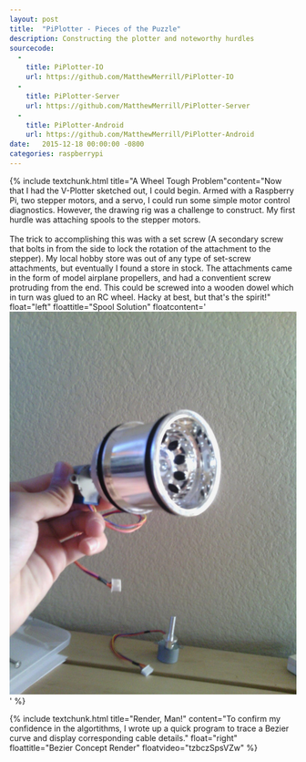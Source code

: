 ```yaml
---
layout: post
title:  "PiPlotter - Pieces of the Puzzle"
description: Constructing the plotter and noteworthy hurdles
sourcecode: 
  -
    title: PiPlotter-IO
    url: https://github.com/MatthewMerrill/PiPlotter-IO
  -
    title: PiPlotter-Server
    url: https://github.com/MatthewMerrill/PiPlotter-Server
  -
    title: PiPlotter-Android
    url: https://github.com/MatthewMerrill/PiPlotter-Android
date:   2015-12-18 00:00:00 -0800
categories: raspberrypi
---
```


<section id="main-content">

{% include textchunk.html title="A Wheel Tough Problem"content="Now that I had the V-Plotter sketched out, I could begin. Armed with a Raspberry Pi, two stepper motors, and a servo, I could run some simple motor control diagnostics. However, the drawing rig was a challenge to construct. My first hurdle was attaching spools to the stepper motors.<br><br>The trick to accomplishing this was with a set screw (A secondary screw that bolts in from the side to lock the rotation of the attachment to the stepper). My local hobby store was out of any type of set-screw attachments, but eventually I found a store in stock. The attachments came in the form of model airplane propellers, and had a conventient screw protruding from the end. This could be screwed into a wooden dowel which in turn was glued to an RC wheel. Hacky at best, but that's the spirit!" float="left" floattitle="Spool Solution" floatcontent='<img src="/images/raspberrypi/piplotter/spool.jpg">' %}

{% include textchunk.html title="Render, Man!" content="To confirm my confidence in the algortithms, I wrote up a quick program to trace a Bezier curve and display corresponding cable details." float="right" floattitle="Bezier Concept Render" floatvideo="tzbczSpsVZw"	%}

</section>